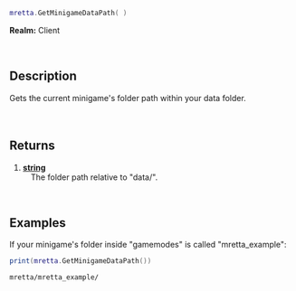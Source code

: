 ```lua
mretta.GetMinigameDataPath( )
```

**Realm:** Client

<br>

## Description
Gets the current minigame's folder path within your data folder.<br>
<br><br>

## Returns
1. **[string](https://wiki.facepunch.com/gmod/string)**<br>
&ensp;&ensp;The folder path relative to "data/".
<br>

## Examples
If your minigame's folder inside "gamemodes" is called "mretta_example":

```lua
print(mretta.GetMinigameDataPath())
```

`mretta/mretta_example/`